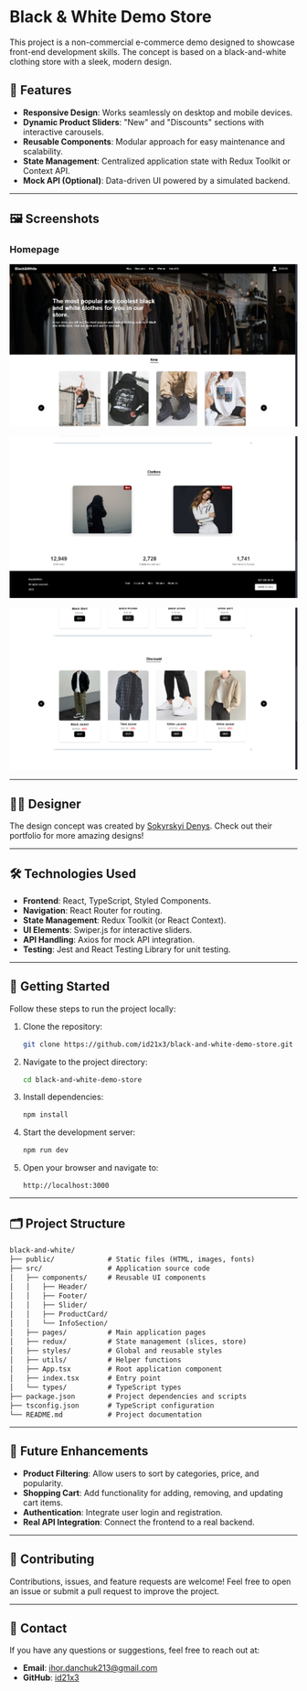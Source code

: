 # Black & White Demo Store

This project is a non-commercial e-commerce demo designed to showcase front-end development skills. The concept is based on a black-and-white clothing store with a sleek, modern design.

## 🌟 Features

- **Responsive Design**: Works seamlessly on desktop and mobile devices.
- **Dynamic Product Sliders**: "New" and "Discounts" sections with interactive carousels.
- **Reusable Components**: Modular approach for easy maintenance and scalability.
- **State Management**: Centralized application state with Redux Toolkit or Context API.
- **Mock API (Optional)**: Data-driven UI powered by a simulated backend.

---

## 🖼️ Screenshots

### Homepage

![Homepage1](./screenshots/Homepage1.png)

![Homepage2](./screenshots/Homepage2.png)

![Homepage3](./screenshots/Homepage3.png)

---

## 👨‍💻 Designer

The design concept was created by [Sokyrskyi Denys]([http://designer-portfolio-link.com](https://sokirskiydenis99.artstation.com)). Check out their portfolio for more amazing designs!

---

## 🛠️ Technologies Used

- **Frontend**: React, TypeScript, Styled Components.
- **Navigation**: React Router for routing.
- **State Management**: Redux Toolkit (or React Context).
- **UI Elements**: Swiper.js for interactive sliders.
- **API Handling**: Axios for mock API integration.
- **Testing**: Jest and React Testing Library for unit testing.

---

## 🚀 Getting Started

Follow these steps to run the project locally:

1. Clone the repository:
   ```bash
   git clone https://github.com/id21x3/black-and-white-demo-store.git
   ```

2. Navigate to the project directory:
   ```bash
   cd black-and-white-demo-store
   ```

3. Install dependencies:
   ```bash
   npm install
   ```

4. Start the development server:
   ```bash
   npm run dev
   ```

5. Open your browser and navigate to:
   ```
   http://localhost:3000
   ```

---

## 🗂️ Project Structure

```
black-and-white/
├── public/             # Static files (HTML, images, fonts)
├── src/                # Application source code
│   ├── components/     # Reusable UI components
│   │   ├── Header/
│   │   ├── Footer/
│   │   ├── Slider/
│   │   ├── ProductCard/
│   │   └── InfoSection/
│   ├── pages/          # Main application pages
│   ├── redux/          # State management (slices, store)
│   ├── styles/         # Global and reusable styles
│   ├── utils/          # Helper functions
│   ├── App.tsx         # Root application component
│   ├── index.tsx       # Entry point
│   └── types/          # TypeScript types
├── package.json        # Project dependencies and scripts
├── tsconfig.json       # TypeScript configuration
└── README.md           # Project documentation
```

---

## 🎯 Future Enhancements

- **Product Filtering**: Allow users to sort by categories, price, and popularity.
- **Shopping Cart**: Add functionality for adding, removing, and updating cart items.
- **Authentication**: Integrate user login and registration.
- **Real API Integration**: Connect the frontend to a real backend.

---

## 🤝 Contributing

Contributions, issues, and feature requests are welcome! Feel free to open an issue or submit a pull request to improve the project.

---

## 📧 Contact

If you have any questions or suggestions, feel free to reach out at:
- **Email**: ihor.danchuk213@gmail.com
- **GitHub**: [id21x3](https://github.com/id21x3)
